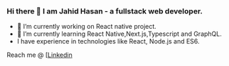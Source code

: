 ### Hi there 👋 I am Jahid Hasan - a fullstack web developer.


- 🔭 I’m currently working on React native project.
- 🌱 I’m currently learning React  Native,Next.js,Typescript and GraphQL.
- I have experience in technologies like React, Node.js and ES6.
 
 
 Reach me @
 [<a href="https://www.linkedin.com/in/jahid-hasan-876578203/">Linkedin</a>

